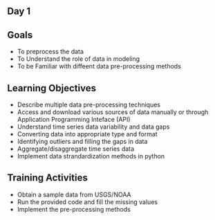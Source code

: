 ## Day 1

Goals
--

- To preprocess the data
- To Understand the role of data in modeling
- To be Familiar with diffeent data pre-processing methods

Learning Objectives
--

- Describe multiple data pre-processing techniques
- Access and download various sources of data manually or through Application Programming Inteface (API)
- Understand time series data variability and data gaps
- Converting data into appropriate type and format
- Identifying outliers and filling the gaps in data
- Aggregate/disaggregate time series data
- Implement data strandardization methods in python


Training Activities
--
- Obtain a sample data from USGS/NOAA
- Run the provided code and fill the missing values
- Implement the pre-processing methods

